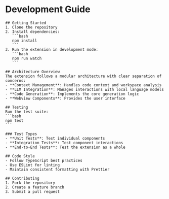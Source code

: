 # Development Guide

    ## Getting Started
    1. Clone the repository
    2. Install dependencies:
       ```bash
       npm install
       ```
    3. Run the extension in development mode:
       ```bash
       npm run watch
       ```

    ## Architecture Overview
    The extension follows a modular architecture with clear separation of concerns:
    - **Context Management**: Handles code context and workspace analysis
    - **LLM Integration**: Manages interactions with local language models
    - **Code Generation**: Implements the core generation logic
    - **Webview Components**: Provides the user interface

    ## Testing
    Run the test suite:
    ```bash
    npm test
    ```

    ### Test Types
    - **Unit Tests**: Test individual components
    - **Integration Tests**: Test component interactions
    - **End-to-End Tests**: Test the extension as a whole

    ## Code Style
    - Follow TypeScript best practices
    - Use ESLint for linting
    - Maintain consistent formatting with Prettier

    ## Contributing
    1. Fork the repository
    2. Create a feature branch
    3. Submit a pull request
